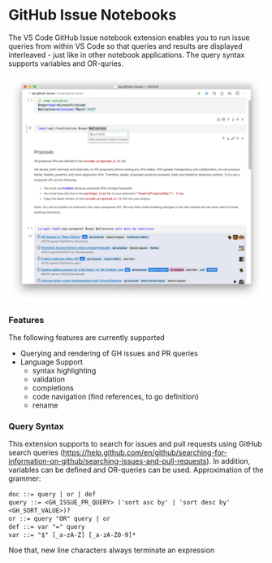 # GitHub Issue Notebooks

The VS Code GitHub Issue notebook extension enables you to run issue queries from within VS Code so that queries and results are displayed interleaved - just like in other notebook applications. The query syntax supports variables and OR-quries.

![Sample](./sample.png)

### Features

The following features are currently supported

* Querying and rendering of GH issues and PR queries
* Language Support
  * syntax highlighting
  * validation
  * completions
  * code navigation (find references, to go definition)
  * rename 

### Query Syntax

This extension supports to search for issues and pull requests using GitHub search queries (https://help.github.com/en/github/searching-for-information-on-github/searching-issues-and-pull-requests). In addition, variables can be defined and OR-queries can be used. Approximation of the grammer:

```
doc ::= query | or | def
query ::= <GH_ISSUE_PR_QUERY> ('sort asc by' | 'sort desc by' <GH_SORT_VALUE>)?
or ::= query "OR" query | or
def ::= var "=" query
var ::= "$" [_a-zA-Z] [_a-zA-Z0-9]*
```

Noe that, new line characters always terminate an expression


